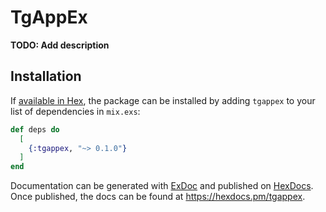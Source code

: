 # TgAppEx

**TODO: Add description**

## Installation

If [available in Hex](https://hex.pm/docs/publish), the package can be installed
by adding `tgappex` to your list of dependencies in `mix.exs`:

```elixir
def deps do
  [
    {:tgappex, "~> 0.1.0"}
  ]
end
```

Documentation can be generated with [ExDoc](https://github.com/elixir-lang/ex_doc)
and published on [HexDocs](https://hexdocs.pm). Once published, the docs can
be found at <https://hexdocs.pm/tgappex>.

